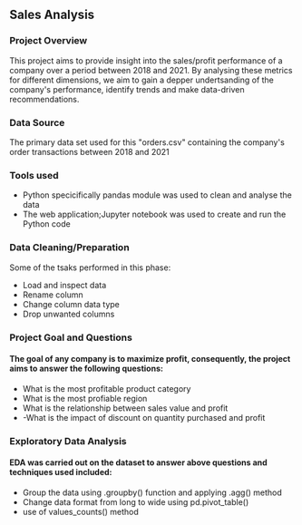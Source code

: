 ## Sales Analysis
 
### Project Overview

This project aims to provide insight into the sales/profit performance of a company over a period between 2018 and 2021. By analysing these metrics for different dimensions, we aim to gain a depper undertsanding of the company's performance, identify trends and make data-driven recommendations.

### Data Source

The primary data set used for this "orders.csv" containing the company's order transactions between 2018 and 2021

### Tools used

- Python specicifically pandas module was used to clean and analyse the data
- The web application;Jupyter notebook was used to create and run the Python code

### Data Cleaning/Preparation

Some of the tsaks performed in this phase:

- Load and inspect data
- Rename column
- Change column data type
- Drop unwanted columns

### Project Goal and Questions

#### The goal of any company is to maximize profit, consequently, the project aims to answer the following questions:

- What is the most profitable product category
- What is the most profiable region
- What is the relationship between sales value and profit
- -What is the impact of discount on quantity purchased and profit

### Exploratory Data Analysis

#### EDA was carried out on the dataset to answer above questions and techniques used included:

- Group the data using .groupby() function and applying .agg() method
- Change data format from long to wide using pd.pivot_table()
- use of values_counts() method


 


